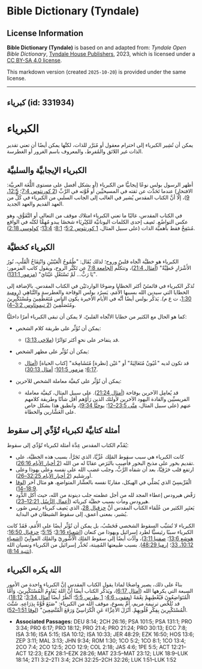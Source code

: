 # Bible Dictionary (Tyndale)

## License Information

**Bible Dictionary (Tyndale)** is based on and adapted from: _Tyndale Open Bible Dictionary_, [Tyndale House Publishers](https://tyndaleopenresources.com/), 2023, which is licensed under a [CC BY-SA 4.0 license](https://creativecommons.org/licenses/by-sa/4.0/legalcode.en).

This markdown version (created `2025-10-20`) is provided under the same license.



--------------------------------

## كبرياء (id: 331934)

الكبرياء
========

يمكن أن تُشِير الكبرياء إلى احترام معقول أو مُبَرَّر للذات، لكنَّها يمكن أيضًا أن تعني تقدير الذات غير اللائق والمُفرِط، والمعروف باسم الغرور أو الغطرسة.

الكبرياء الإيجابيَّة والسلبيَّة
-------------------------------

أظهر الرسول بولس نوعًا إيجابيًّا من الكبرياء (أو بشكل أفضل على مستوى اللُّغَة العربيَّة: الافتخار) عندما تَحَدَّث عن ثقته في المسيحيِّين أو قُوَّته في الرَّبِّ ([2 كورنثوس 7:4](https://ref.ly/2Cor7:4)؛ [12:5، 9](https://ref.ly/2Cor12:5,2Cor12:9))، إلَّا أنَّ الكتاب المقدس يُشير في الغالب إلى الجانب السلبي من الكبرياء في كُلٍّ من العهد القديم والعهد الجديد.

في الكتاب المقدس، غالبًا ما تعني الكبرياء امتلاك موقف من التعالي أو التَّفَوُّق، وهو عكس التواضُع. تَصِف إحدى الكلمات اليونانيَّة للكِبْرِيَاء شخصًا يبدو مُهِمًّا لكنَّه في الواقع مُنتَفِخٌ فقط بأهميَّة الذات (على سبيل المثال، [1 كورنثوس 5:2](https://ref.ly/1Cor5:2)؛ [8:1](https://ref.ly/1Cor8:1)؛ [13:4](https://ref.ly/1Cor13:4)؛ [كولوسي 2:18](https://ref.ly/Col2:18)).

الكبرياء كخطيَّة
----------------

الكبرياء هو خطيَّة اتِّجاه قلبيّ وروح؛ لذلك يُقَال: "طُمُوحُ الْعَيْنَيْنِ وَانْتِفَاخُ الْقَلْبِ، نُورُ الأَشْرَارِ خَطِيَّةٌ" ([أمثال 21:4](https://ref.ly/Prov21:4))، وتتكلَّم [الجامعة 7:8](https://ref.ly/Eccl7:8) عن تَكَبُّر الروح، ويقول كاتب المزمور: "يَا رَبُّ... لَمْ تَسْتَعْلِ عَيْنَايَ" ([مزمور 131:1](https://ref.ly/Ps131:1)).

تُذكَر الكبرياء في قائمتَيْ أكثر الخطايا وضوحًا الواردتَيْن في الكتاب المقدس. بالإضافة إلى الخطايا التي سيدين الله بسببها الأُمَم، يَسرُد بولس الوقاحة والغطرسة والتَّبَاهِي ([رومية 1:30](https://ref.ly/Rom1:30)، ت ع م). يَذكُر بولس أيضًا أنَّه في الأيام الأخيرة يكون الناس مُتَعَظِّمِينَ ومُسْتَكْبِرِينَ ومُتَصَلِّفِينَ ([2 تيموثاوس 3:2–4](https://ref.ly/2Tim3:2-2Tim3:4)).

كما هو الحال مع الكثير من خطايا الاتِّجاه القلبيّ، لا يمكن أن تبقى الكبرياء أمرًا داخليًّا:

* يمكن أن تُؤَثِّر على طريقة كلام الشخص:

    + قد يتفاخر على نحوٍ أكثر تَوَاتُرًا ([ملاخي 3:13](https://ref.ly/Mal3:13)).
* يمكن أن تُؤَثِّر على مظهر الشخص:

    + قد تكون لديه "عُيُونٌ مُتَعَالِيَةٌ" أو "عَيْن \[نظرة] مُتَشَامِخَة" \[كتاب الحياة] ([أمثال 6:17](https://ref.ly/Prov6:17)؛ [مزمور 101:5](https://ref.ly/Ps101:5)؛ [أمثال 30:13](https://ref.ly/Prov30:13)).
* يمكن أن تُؤَثِّر على كيفيَّة معاملة الشخص للآخرين:

    + قد يُعامِل الآخرين بوقاحة ([أمثال 21:24](https://ref.ly/Prov21:24)). على سبيل المثال، كيفيَّة معاملة الفريسيِّين والقادة اليهود الآخرين لأولئك الذين رَأَوْهم أقل شأنًا وطريقة كلامهم عنهم (على سبيل المثال، [متَّى 23:5–12](https://ref.ly/Matt23:5-Matt23:12)؛ [يوحنَّا 9:34](https://ref.ly/John9:34))، وانطبق هذا بشكل خاص على العَشَّارين والخطاة.

أمثلة كتابيَّة لكبرياء تُؤَدِّي إلى سقوط
----------------------------------------

يُقَدِّم الكتاب المقدس عِدَّة أمثلة لكبرياء تُؤَدِّي إلى سقوط:

* كانت الكبرياء هي سبب سقوط المَلِك عُزِّيَّا، الذي تَجَرَّأ، بسبب هذه الخطيَّة، على تقديم بخور على مذبح البخور فأُصِيب بالبَرَص عقابًا له من الله ([2 أخبار الأيام 26:16](https://ref.ly/2Chr26:16)).
* ارتفع قلب حَزَقِيَّا، بعد أن شفاه الرَّبُّ، وجلب غضب الله على نفسه وعلى يهوذا وعلى أورشليم ([2 أخبار الأيام 32:25–26](https://ref.ly/2Chr32:25-2Chr32:26)).
* الْفَرِّيسِيّ الذي يُصَلِّي في الهيكل، مقارنًا نفسه بالعشَّار المتواضع، هو مثال آخر ([لوقا 18:9–14](https://ref.ly/Luke18:9-Luke18:14)).
* رَفْض هيرودس إعطاء المجد لله من أجل عظمته جلب دينونة من الله، حيث أكل الدُّود هيرودس ومات بسبب خطيَّة كبريائه ([أعمال الرُّسُل 12:21–23](https://ref.ly/Acts12:21-Acts12:23)).
* يَعتَبِر الكثير من عُلَمَاء الكتاب المقدس أنَّ [حزقيال 28](https://ref.ly/Ezek28:1-Ezek28:26)، الذي يَصِف كبرياء رئيس صُور، يُشير، بمعنى أعمق، إلى سقوط الشيطان في البداية.

الكبرياء لا تُسَبِّب السقوط الشخصي فَحَسْبُ، بل يمكن أن تُؤَثِّر أيضًا على الأُمَم، فَقَدْ كانت الكبرياء سببًا رئيسيًّا لطرد إسرائيل ويهوذا من كنعان ([إشعياء 3:16](https://ref.ly/Isa3:16)؛ [5:15](https://ref.ly/Isa5:15)؛ [حزقيال 16:50](https://ref.ly/Ezek16:50)؛ [هوشع 13:6](https://ref.ly/Hos13:6)؛ [صفنيا 3:11](https://ref.ly/Zeph3:11))، وأدَّت أيضًا إلى سقوط المَلِك الْأَشُّورِيّ والمَلِك الموآبِيّ ([إشعياء 10:12، 33](https://ref.ly/Isa10:12)؛ [إرميا 48:29](https://ref.ly/Jer48:29)). بسبب طبيعتها المُمِيتة، تُحَذَّر إسرائيل من الكبرياء ونسيان الله ([تثنية 8:14](https://ref.ly/Deut8:14)).

الله يكره الكبرياء
------------------

بناءً على ذلك، يصير واضحًا لماذا يقول الكتاب المقدس إنَّ الكبرياء واحدة من الأمور السبعة التي يكرهها الله ([أمثال 6:17](https://ref.ly/Prov6:17))، ويَذكُر الكتاب أيضًا أنَّ اللهَ يُقَاوِمُ الْمُسْتَكْبِرِينَ، وَأَمَّا الْمُتَوَاضِعُونَ فَيُعْطِيهِمْ نِعْمَةً ([يعقوب 4:6](https://ref.ly/Jas4:6)؛ [1 بطرس 5:5](https://ref.ly/1Pet5:5)؛ اُنْظُرْ أيضًا [أمثال 3:34](https://ref.ly/Prov3:34)؛ [18:12](https://ref.ly/Prov18:12)). قد تُلَخِّص ترنيمة مريم، أُمِّ يسوع، موقف الله من الكبرياء: "صَنَعَ قُوَّةً بِذِرَاعِهِ. شَتَّتَ الْمُسْتَكْبِرِينَ بِفِكْرِ قُلُوبِهِمْ. أَنْزَلَ الأَعِزَّاءَ عَنِ الْكَرَاسِيِّ وَرَفَعَ الْمُتَّضِعِينَ" ([لوقا 1:51–52](https://ref.ly/Luke1:51-Luke1:52)).

* **Associated Passages:** DEU 8:14; 2CH 26:16; PSA 101:5; PSA 131:1; PRO 3:34; PRO 6:17; PRO 18:12; PRO 21:4; PRO 21:24; PRO 30:13; ECC 7:8; ISA 3:16; ISA 5:15; ISA 10:12; ISA 10:33; JER 48:29; EZK 16:50; HOS 13:6; ZEP 3:11; MAL 3:13; JHN 9:34; ROM 1:30; 1CO 5:2; 1CO 8:1; 1CO 13:4; 2CO 7:4; 2CO 12:5; 2CO 12:9; COL 2:18; JAS 4:6; 1PE 5:5; ACT 12:21–ACT 12:23; EZK 28:1–EZK 28:26; MAT 23:5–MAT 23:12; LUK 18:9–LUK 18:14; 2TI 3:2–2TI 3:4; 2CH 32:25–2CH 32:26; LUK 1:51–LUK 1:52

